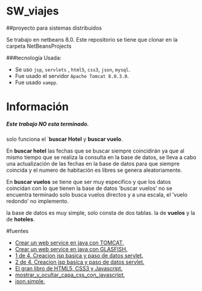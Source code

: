 SW_viajes
=========

##proyecto para sistemas distribuidos

Se trabajo en netbeans 8.0. Este repositorio se tiene que clonar en la carpeta NetBeansProjects

###tecnología Usada:

* Se uso `jsp`, `servlets` , `html5`, `css3`, `json`, `mysql`.
* Fue usado el servidor `Apache Tomcat 8.0.3.0`.
* Fue usado `xampp`. 

Información
===========

##### Este trabajo NO esta terminado.

solo funciona el `**buscar Hotel** y **buscar vuelo**.

En **buscar hotel** las fechas que se buscar siempre coincidirán ya que al mismo tiempo que se realiza la consulta 
en la base de datos, se lleva a cabo una actualización de las fechas en la base de datos para que siempre coincida
y el numero de habitación es libres se genera aleatoriamente.

En **buscar vuelos** se tiene que ser muy especifico y que los datos coincidan con lo que tienen la base de datos 
'buscar vuelos' no se encuentra terminado solo busca vuelos directos y a una escala, 
el 'vuelo redondo' no implemento.

la base de datos es muy simple, solo consta de dos tablas. la de **vuelos** y la de **hoteles**.


#fuentes

* [Crear un web service en java con TOMCAT.](http://pensaderoisma.wordpress.com/2012/06/06/crear-web-service-en-netbeans/)
* [Crear un web service en java con GLASFISH.](http://guiasparadsd.blogspot.mx/2013/04/crear-un-web-service-en-java-usando.html)
* [1 de 4. Creacion jsp basica y paso de datos servlet.](https://www.youtube.com/watch?v=Wgi-H3jk9TU)
* [2 de 4. Creacion jsp basica y paso de datos servlet.](https://www.youtube.com/watch?v=8AmYLbaVckc)
* [El gran libro de HTML5, CSS3 y Javascript.](http://www.cunlimon.ac.cr/Uploads/InfoPublica/HTML5_CSS3_Javascript.pdf)
* [mostrar_y_ocultar_capa_css_con_javascript.](http://www.uterra.com/codigo_javascript/codigo_javascript.php?ref=mostrar_y_ocultar_capa_css_con_javascript)
* [json.simple.](http://www.elclubdelprogramador.com/2012/01/30/java-json-simple-una-simple-herramienta-java-para-json/)
